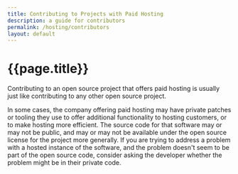 ```yaml
---
title: Contributing to Projects with Paid Hosting
description: a guide for contributors
permalink: /hosting/contributors
layout: default
---
```


# {{page.title}}

Contributing to an open source project that offers paid hosting is usually just like contributing to any other open source project.

In some cases, the company offering paid hosting may have private patches or tooling they use to offer additional functionality to hosting customers, or to make hosting more efficient.  The source code for that software may or may not be public, and may or may not be available under the open source license for the project more generally.  If you are trying to address a problem with a hosted instance of the software, and the problem doesn't seem to be part of the open source code, consider asking the developer whether the problem might be in their private code.
